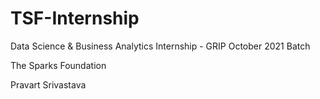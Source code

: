 # TSF-Internship
Data Science & Business Analytics Internship - GRIP October 2021 Batch

The Sparks Foundation

Pravart Srivastava

